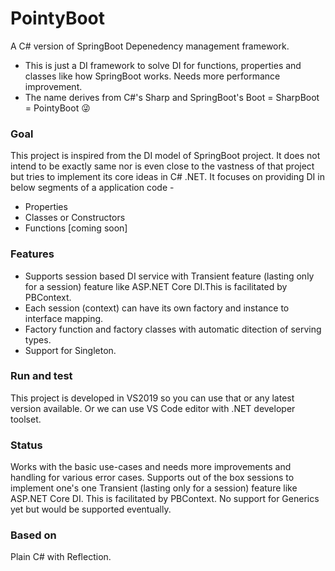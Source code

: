 
# PointyBoot

A C# version of SpringBoot Depenedency management framework.
      
- This is just a DI framework to solve DI for functions, properties and classes like how SpringBoot works. Needs more performance improvement.
- The name derives from C#'s Sharp and SpringBoot's Boot = SharpBoot = PointyBoot :stuck_out_tongue_winking_eye: 

### Goal
This project is inspired from the DI model of SpringBoot project. It does not intend to be exactly same nor is even close to the vastness of that project but tries to implement its core ideas in C# .NET. It focuses on providing DI in below segments of a application code -

- Properties
- Classes or Constructors
- Functions [coming soon]

### Features
- Supports session based DI service with Transient feature (lasting only for a session) feature like ASP.NET Core DI.This is facilitated by PBContext.
- Each session (context) can have its own factory and instance to interface mapping.
- Factory function and factory classes with automatic ditection of serving types.
- Support for Singleton.

### Run and test
This project is developed in VS2019 so you can use that or any latest version available. Or we can use VS Code editor with .NET developer toolset.

### Status
Works with the basic use-cases and needs more improvements and handling for various error cases.
Supports out of the box sessions to implement one's one Transient (lasting only for a session) feature like ASP.NET Core DI. This is facilitated by PBContext.
No support for Generics yet but would be supported eventually.

### Based on
Plain C# with Reflection.
